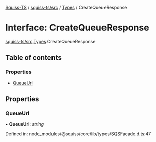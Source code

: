 [Squiss-TS](../README.md) / [squiss-ts/src](../modules/squiss_ts_src.md) / [Types](../modules/squiss_ts_src.types.md) / CreateQueueResponse

# Interface: CreateQueueResponse

[squiss-ts/src](../modules/squiss_ts_src.md).[Types](../modules/squiss_ts_src.types.md).CreateQueueResponse

## Table of contents

### Properties

- [QueueUrl](squiss_ts_src.types.createqueueresponse.md#queueurl)

## Properties

### QueueUrl

• **QueueUrl**: *string*

Defined in: node_modules/@squiss/core/lib/types/SQSFacade.d.ts:47
